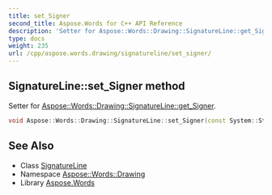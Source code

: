```yaml
---
title: set_Signer
second_title: Aspose.Words for C++ API Reference
description: 'Setter for Aspose::Words::Drawing::SignatureLine::get_Signer.'
type: docs
weight: 235
url: /cpp/aspose.words.drawing/signatureline/set_signer/
---
```

## SignatureLine::set_Signer method


Setter for [Aspose::Words::Drawing::SignatureLine::get_Signer](../get_signer/).

```cpp
void Aspose::Words::Drawing::SignatureLine::set_Signer(const System::String &value)
```

## See Also

* Class [SignatureLine](../)
* Namespace [Aspose::Words::Drawing](../../)
* Library [Aspose.Words](../../../)
